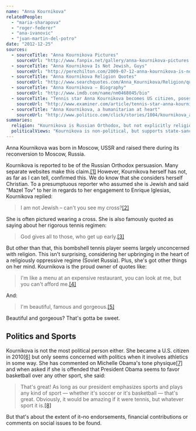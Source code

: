 ```yaml
---
name: "Anna Kournikova"
relatedPeople:
  - "maria-sharapova"
  - "roger-federer"
  - "ana-ivanovic"
  - "juan-martin-del-potro"
date: "2012-12-25"
sources:
  - sourceTitle: "Anna Kournikova Pictures"
    sourceUrl: "http://www.fanpix.net/gallery/anna-kournikova-pictures.htm"
  - sourceTitle: "Anna Kournikova Is Not Jewish, Guys"
    sourceUrl: "http://perezhilton.com/2009-07-12-anna-kournikova-is-not-jewish-guys#.UMPeeIUZ-Bg"
  - sourceTitle: "Anna Kournikova Religion Quotes"
    sourceUrl: "http://www.searchquotes.com/Anna_Kournikova/Religion/quotes/"
  - sourceTitle: "Anna Kournikova – Biography"
    sourceUrl: "http://www.imdb.com/name/nm0468045/bio"
  - sourceTitle: "Tennis star Anna Kournikova becomes US citizen, poses for October issue of Maxim"
    sourceUrl: "http://www.examiner.com/article/tennis-star-anna-kournikova-becomes-us-citizen-poses-for-october-issue-of-maxim"
  - sourceTitle: "Anna Kournikova, a humanitarian at heart"
    sourceUrl: "http://www.politico.com/click/stories/1004/kournikova_a_humanitarian_at_heart.html"
summaries:
  religion: "Kournikova is Russian Orthodox, but not explicitly religious--other than wearing crosses around her neck."
  politicalViews: "Kournikova is non-political, but supports state-sanctioned athletics."
---
```


Anna Kournikova was born in Moscow, USSR and raised there during its reconversion to Moscow, Russia.

Kournikova is reported to be of the Russian Orthodox persuasion. Many separate websites make this claim.<a class="source-citation" href="#http%3A%2F%2Fwww.fanpix.net%2Fgallery%2Fanna-kournikova-pictures.htm" title="Anna Kournikova Pictures">[1]</a> However, Kournikova herself has not, as far as I can tell, confirmed this. We do know that she considers herself Christian. To a presumptuous reporter who assumed she is Jewish and said "Mazel Tov" to her in regards to her engagement to Enrique Iglesias, Kournikova replied:

>I am not Jewish – can't you see my cross?<a class="source-citation" href="#http%3A%2F%2Fperezhilton.com%2F2009-07-12-anna-kournikova-is-not-jewish-guys%23.UMPeeIUZ-Bg" title="Anna Kournikova Is Not Jewish, Guys">[2]</a>

She is often pictured wearing a cross. She is also famously quoted as saying about her rigorous tennis regimen:

>God gives all to those, who get up early.<a class="source-citation" href="#http%3A%2F%2Fwww.searchquotes.com%2FAnna_Kournikova%2FReligion%2Fquotes%2F" title="Anna Kournikova Religion Quotes">[3]</a>

But other than that, this bombshell tennis player seems largely unconcerned with religion. This isn't surprising, considering her upbringing in the heart of a religiously oppressive regime (Soviet Russia). Plus, she's got other things on her mind. Kournikova is the proud owner of quotes like:

>I'm like a menu at an expensive restaurant, you can look at me, but you can't afford me.<a class="source-citation" href="#http%3A%2F%2Fwww.imdb.com%2Fname%2Fnm0468045%2Fbio" title="Anna Kournikova – Biography">[4]</a>

And:

>I'm beautiful, famous and gorgeous.<a class="source-citation" href="#http%3A%2F%2Fwww.imdb.com%2Fname%2Fnm0468045%2Fbio" title="Anna Kournikova – Biography">[5]</a>

Beautiful and gorgeous? That's gotta be sweet.


## Politics and Sports

Kournikova is not the most political person either. She became a U.S. citizen in 2010<a class="source-citation" href="#http%3A%2F%2Fwww.examiner.com%2Farticle%2Ftennis-star-anna-kournikova-becomes-us-citizen-poses-for-october-issue-of-maxim" title="Tennis star Anna Kournikova becomes US citizen, poses for October issue of Maxim">[6]</a> but only seems concerned with politics when it involves athletics in some way. She has commented on Michelle Obama's tone physique<a class="source-citation" href="#http%3A%2F%2Fwww.politico.com%2Fclick%2Fstories%2F1004%2Fkournikova_a_humanitarian_at_heart.html" title="Anna Kournikova, a humanitarian at heart">[7]</a> and when asked if she is offended that President Obama seems to favor basketball over any other sport, she said:

>That's great! As long as our president emphasizes sports and plays any kind of sport — whether it's soccer or it's basketball — that's great. Obviously, it would be amazing if it were tennis, but whatever sport it is.<a class="source-citation" href="#http%3A%2F%2Fwww.politico.com%2Fclick%2Fstories%2F1004%2Fkournikova_a_humanitarian_at_heart.html" title="Anna Kournikova, a humanitarian at heart">[8]</a>

But that's about the extent of it–no endorsements, financial contributions or comments on social issues to be found.